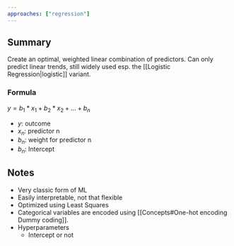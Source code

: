 ```yaml
---
approaches: ["regression"]
---
```

## Summary
Create an optimal, weighted linear combination of predictors. Can only predict linear trends, still widely used esp. the [[Logistic Regression|logistic]] variant.

### Formula
$y = b_1*x_1 + b_2*x_2 + ... + b_n$
- $y$: outcome
- $x_n$: predictor n
- $b_{n}$: weight for predictor n
- $b_n$: Intercept

## Notes
- Very classic form of ML
- Easily interpretable, not that flexible
- Optimized using Least Squares
- Categorical variables are encoded using [[Concepts#One-hot encoding Dummy coding]].
- Hyperparameters
	- Intercept or not
